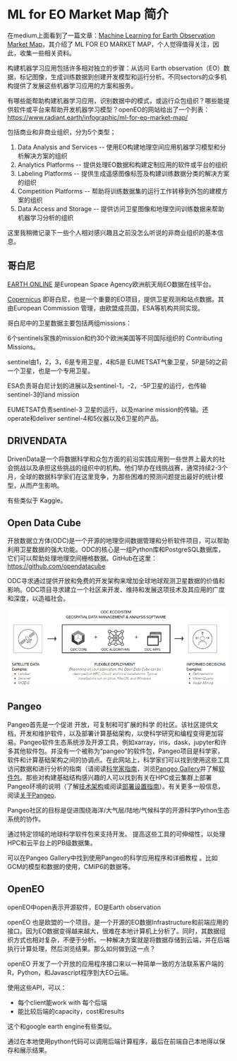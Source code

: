 # ML for EO Market Map 简介

在medium上面看到了一篇文章：[Machine Learning for Earth Observation Market Map](https://medium.com/radiant-earth-insights/machine-learning-for-earth-observation-market-map-d3a1f3936cb3)，其介绍了 ML FOR EO MARKET MAP，个人觉得值得关注，因此，收集一些相关资料。

构建机器学习应用包括许多相对独立的步骤：从访问 Earth observation（EO）数据，标记图像，生成训练数据到创建开发模型和运行分析。不同sectors的众多机构提供了发展这些机器学习应用的方案和服务。

有哪些能帮助构建机器学习应用，识别数据中的模式，或运行众包组织？哪些能提供软件或平台来帮助开发机器学习模型？openEO的网站给出了一个列表：https://www.radiant.earth/infographic/ml-for-eo-market-map/

包括商业和非商业组织，分为5个类型；

1. Data Analysis and Services -- 使用EO构建地理空间应用机器学习模型和分析解决方案的组织
2. Analytics Platforms -- 提供处理EO数据和构建定制应用的软件或平台的组织
3. Labeling Platforms -- 提供生成遥感图像标签及构建训练数据分类的解决方案的组织
4. Competition Platforms -- 帮助将训练数据集的运行工作转移到外包的建模方案的组织
5. Data Access and Storage -- 提供访问卫星图像和地理空间训练数据来帮助机器学习分析的组织

这里我稍微记录下一些个人相对感兴趣且之前没怎么听说的非商业组织的基本信息。

## 哥白尼

[EARTH ONLINE](https://earth.esa.int/eogateway/) 是European Space Agency欧洲航天局EO数据在线平台。

[Copernicus](https://www.copernicus.eu/en/about-copernicus) 即哥白尼，也是一个重要的EO项目，提供卫星观测和站点数据。其由European Commission 管理，由欧盟成员国，ESA等机构共同实现。

哥白尼中的卫星数据主要包括两组missions：

6个sentinels家族的mission和约30个欧洲美国等不同国际组织的 Contributing Missions。

sentinel由1，2，3，6是专用卫星，4和5是 EUMETSAT气象卫星，5P是5的之前一个卫星，也是一个专用卫星。

ESA负责哥白尼计划的进展以及sentinel-1，-2，-5P卫星的运行，也传输sentinel-3的land mission

EUMETSAT负责sentinel-3 卫星的运行，以及marine mission的传输。还operate和deliver sentinel-4和5仪器以及6卫星的产品。

## DRIVENDATA

DrivenData是一个将数据科学和众包方面的前沿实践应用到一些世界上最大的社会挑战以及承担这些挑战的组织中的机构。他们举办在线挑战赛，通常持续2-3个月，全球的数据科学家们在这里竞争，为那些困难的预测问题提出最好的统计模型，从而产生影响。

有些类似于 Kaggle。

## Open Data Cube

开放数据立方体(ODC)是一个开源的地理空间数据管理和分析软件项目，可以帮助利用卫星数据的强大功能。ODC的核心是一组Python库和PostgreSQL数据库，它们可以帮助处理地理空间栅格数据。GitHub在这里：https://github.com/opendatacube

ODC寻求通过提供开放和免费的开发架构来增加全球地球观测卫星数据的价值和影响。ODC项目寻求建立一个社区来开发、维持和发展这项技术及其应用的广度和深度，以造福社会。

![](QQ截图20201022223948.png)

## Pangeo

Pangeo首先是一个促进 开放，可复制和可扩展的科学 的社区。该社区提供文档，开发和维护软件，以及部署计算基础架构，以使科学研究和编程变得更加容易。Pangeo软件生态系统涉及开源工具，例如xarray，iris，dask，jupyter和许多其他软件包。并没有一个被称为“pangeo”的软件包，Pangeo项目是科学家，软件和计算基础架构之间的协调点。在此网站上，科学家们可以找到使用这些工具访问数据和进行分析的指南（请阅读[科学家指南](https://pangeo.io/quickstart.html#quickstart)，浏览[Pangeo Gallery](http://gallery.pangeo.io/)并了解[软件包](https://pangeo.io/packages.html#packages)。那些对构建基础结构感兴趣的人可以找到有关在HPC或云集群上部署Pangeo环境的说明（了解[技术架构](https://pangeo.io/architecture.html#architecture)或阅读[部署设置指南](https://pangeo.io/setup_guides/index.html#setup-guides)）。有关更多一般信息，阅读[关于Pangeo](https://pangeo.io/about.html#about).

Pangeo社区的目标是促进围绕海洋/大气层/陆地/气候科学的开源科学Python生态系统的协作。

通过特定领域的地球科学软件包来支持开发。
提高这些工具的可伸缩性，以处理HPC和云平台上的PB级数据集。

可以在Pangeo Gallery中找到使用Pangeo的科学应用程序和详细教程 。比如GCM的模型和数据的使用，CMIP6的数据等。

## OpenEO

openEO中open表示开源软件，EO是Earth observation

openEO 也是欧盟的一个项目。是一个开源的EO数据Infrastructure和前端应用的接口。因为EO数据变得越来越大，很难在本地计算机上分析了。同时，其数据组织方式也相对复杂，不便于分析。一种解决方案就是将数据存储到云端，并在后端执行计算处理，然后浏览结果。那么如何做到这一点？

openEO 开发了一个开放的应用程序接口来以一种简单一致的方法联系客户端的R，Python，和Javascript程序到大EO云端。

使用这些API，可以：

- 每个client能work with 每个后端
- 能比较后端的capacity，cost和results

这个和google earth engine有些类似。

通过在本地使用python代码可以调用后端计算程序，最后在前端自己本地得以保存和展示结果。
